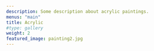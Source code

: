 ```yaml
---
description: Some description about acrylic paintings.
menus: "main"
title: Acrylic
#type: gallery
weight: 2
featured_image: painting2.jpg
---
```

